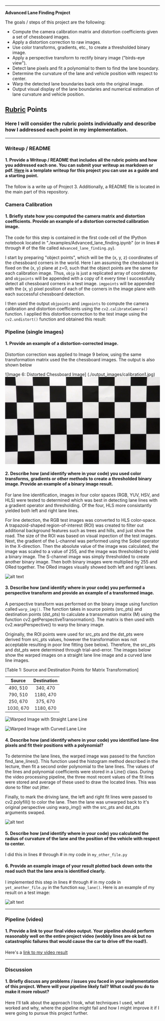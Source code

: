 
---

**Advanced Lane Finding Project**

The goals / steps of this project are the following:

* Compute the camera calibration matrix and distortion coefficients given a set of chessboard images.
* Apply a distortion correction to raw images.
* Use color transforms, gradients, etc., to create a thresholded binary image.
* Apply a perspective transform to rectify binary image ("birds-eye view").
* Detect lane pixels and fit a polynomial to them to find the lane boundary.
* Determine the curvature of the lane and vehicle position with respect to center.
* Warp the detected lane boundaries back onto the original image.
* Output visual display of the lane boundaries and numerical estimation of lane curvature and vehicle position.

[//]: # (Image References)

[image1]: ./examples/undistort_output.png "Undistorted"
[image2]: ./test_images/test1.jpg "Road Transformed"
[image3]: ./examples/binary_combo_example.jpg "Binary Example"
[image4]: ./examples/warped_straight_lines.jpg "Warp Example"
[image5]: ./examples/color_fit_lines.jpg "Fit Visual"
[image6]: ./examples/example_output.jpg "Output"
[video1]: ./project_video.mp4 "Video"

## [Rubric](https://review.udacity.com/#!/rubrics/571/view) Points

### Here I will consider the rubric points individually and describe how I addressed each point in my implementation.  

---

### Writeup / README

#### 1. Provide a Writeup / README that includes all the rubric points and how you addressed each one.  You can submit your writeup as markdown or pdf.  [Here](https://github.com/udacity/CarND-Advanced-Lane-Lines/blob/master/writeup_template.md) is a template writeup for this project you can use as a guide and a starting point.  

The follow is a write up of Project 3. Additionally, a README file is located in the main part of this repository.

### Camera Calibration

#### 1. Briefly state how you computed the camera matrix and distortion coefficients. Provide an example of a distortion corrected calibration image.

The code for this step is contained in the first code cell of the IPython notebook located in "./examples/Advanced_lane_finding.ipynb" (or in lines # through # of the file called `Advanced_lane_finding.py`).  

I start by preparing "object points", which will be the (x, y, z) coordinates of the chessboard corners in the world. Here I am assuming the chessboard is fixed on the (x, y) plane at z=0, such that the object points are the same for each calibration image.  Thus, `objp` is just a replicated array of coordinates, and `objpoints` will be appended with a copy of it every time I successfully detect all chessboard corners in a test image.  `imgpoints` will be appended with the (x, y) pixel position of each of the corners in the image plane with each successful chessboard detection.  

I then used the output `objpoints` and `imgpoints` to compute the camera calibration and distortion coefficients using the `cv2.calibrateCamera()` function.  I applied this distortion correction to the test image using the `cv2.undistort()` function and obtained this result: 


### Pipeline (single images)

#### 1. Provide an example of a distortion-corrected image.

Distortion correction was applied to Image 9 below, using the same transformation matrix used the the chessboard images. The output is also shown below 

![Image 6: Distorted Chessboard Image] (./output_images/calibration1.jpg)
![Image 7: Undistorted Chessboard](./output_images/Undistorted_chessboard.jpg)


#### 2. Describe how (and identify where in your code) you used color transforms, gradients or other methods to create a thresholded binary image.  Provide an example of a binary image result.

For lane line identification, images in four color spaces (RGB, YUV, HSV, and HLS) were tested to determined which was best in detecting lane lines with a gradient operator and thresholding. Of the four, HLS more consistantly yielded both left and right lane lines.

For line detection, the RGB test images was converted to HLS color-space. A trapazoid-shaped region-of-interest (ROI) was created to filter out additional background features such as trees and hills, and just show the road. The size of the ROI was based on visual inpection of the test images. Next, the gradient of the L-channel was performed using the Sobel operator in the X-direction. Then the absolute value of the image was calculated, the image was scaled to a value of 255, and the image was thresholded to yield a binary image. The S-channel image was simply thresholded to create another binary image. Then both binary images were multiplied by 255 and ORed together. The ORed images visually showed both left and right lanes. 



![alt text][image3]

#### 3. Describe how (and identify where in your code) you performed a perspective transform and provide an example of a transformed image.

A perspective transform was performed on the binary image using function called `warp_img()`. The function takes in source points (src_pts) and destination points (dst_pts) to calculate a transormation matrix (M) using  the function cv2.getPerspectiveTransormation().  The matrix is then used with cv2.warpPerspective() to warp the binary image.

Originally, the ROI points were used for src_pts and the dst_pts were derived from src_pts values, however the transformation was not acceptable resulting in poor line fitting (see below). Therefore, the src_pts and dst_pts were determined through trial-and-error. The images below show the warped images on a straight lane line image and a curved lane line images. 


[Table 1: Source and Destination Points for Matrix Transformation]

| Source        | Destination   | 
|:-------------:|:-------------:| 
| 490, 510      | 340, 470      | 
| 790, 510      | 1180, 470     |
| 250, 670      | 375, 670      |
| 1030, 670     | 1180, 670     |



![Warped Image with Straight Lane Line][image4]

![Warped Image with Curved Lane Line][image5]


#### 4. Describe how (and identify where in your code) you identified lane-line pixels and fit their positions with a polynomial?

To determine the lane lines, the warped image was passed to the function find_lane_lines(). This function used the histogram method described in the lecture, then fit a second order polynomial to the lane lines. The values of the lines and polynomial coefficients were stored in a Line() class. During the video processing pipeline, the three most recent values of the fit lines were stored and average of these used to draw the located lines. This was done to filter out jitter. 

Finally, to mark the driving lane, the left and right fit lines were passed to cv2.polyfill() to color the lane. Then the lane was unwarped back to it's original perspective using warp_img() with the src_pts and dst_pts arguments swaped. 

![alt text][image5]

#### 5. Describe how (and identify where in your code) you calculated the radius of curvature of the lane and the position of the vehicle with respect to center.

I did this in lines # through # in my code in `my_other_file.py`

#### 6. Provide an example image of your result plotted back down onto the road such that the lane area is identified clearly.

I implemented this step in lines # through # in my code in `yet_another_file.py` in the function `map_lane()`.  Here is an example of my result on a test image:

![alt text][image6]

---

### Pipeline (video)

#### 1. Provide a link to your final video output.  Your pipeline should perform reasonably well on the entire project video (wobbly lines are ok but no catastrophic failures that would cause the car to drive off the road!).

Here's a [link to my video result](./project_video.mp4)

---

### Discussion

#### 1. Briefly discuss any problems / issues you faced in your implementation of this project.  Where will your pipeline likely fail?  What could you do to make it more robust?

Here I'll talk about the approach I took, what techniques I used, what worked and why, where the pipeline might fail and how I might improve it if I were going to pursue this project further.  
